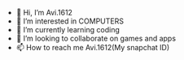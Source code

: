 - 👋 Hi, I’m Avi.1612
- 👀 I’m interested in COMPUTERS
- 🌱 I’m currently learning coding
- 💞️ I’m looking to collaborate on games and apps
- 📫 How to reach me Avi.1612(My snapchat ID)

<!---
VaishnaviKokande/Avi is a ✨ special ✨ repository because its `README.md` (this file) appears on your GitHub profile.
You can click the Preview link to take a look at your changes.
--->
